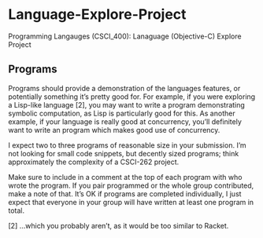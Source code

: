 # Language-Explore-Project
Programming Langauges (CSCI_400): Lanaguage (Objective-C) Explore Project


## Programs

Programs should provide a demonstration of the languages features, or potentially something it’s pretty good for. For example, if you were exploring a Lisp-like language [2], you may want to write a program demonstrating symbolic computation, as Lisp is particularly good for this. As another example, if your language is really good at concurrency, you’ll definitely want to write an program which makes good use of concurrency.

I expect two to three programs of reasonable size in your submission. I’m not looking for small code snippets, but decently sized programs; think approximately the complexity of a CSCI-262 project.

Make sure to include in a comment at the top of each program with who wrote the program. If you pair programmed or the whole group contributed, make a note of that. It’s OK if programs are completed individually, I just expect that everyone in your group will have written at least one program in total.

[2]	…which you probably aren’t, as it would be too similar to Racket.
